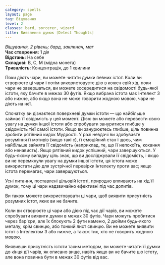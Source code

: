 ```yaml
---
category: spells
layout: page
tag: Віщування
level: 2
classes: bard, sorcerer, wizard
title: Виявлення думок [Detect Thoughts]
---
```


_Віщування, 2 рівень; бард, заклинач, маг_     
**Час створення:** 1 дія    
**Відстань:** На себе    
**Складові:** В, С, М (мідна монета)    
**Тривалість:** Концентрація, до 1 хвилини    

Поки діють чари, ви можете читати думки певних істот. Коли ви створюєте ці чари і потім використовуєте дію в кожен свій хід, поки чари не завершаться, ви можете зосередитися на свідомості будь-якої істоти, яку бачите в межах 30 футів. Якщо вибрана істота має Інтелект 3 або нижче, або якщо вона не може говорити жодною мовою, чари не діють на неї.    

Спочатку ви дізнаєтеся поверхневі думки істоти — що найбільше займає її свідомість у цей момент. Дією ви можете або перевести свою увагу на думки іншої істоти або спробувати зануритися глибше у свідомість тієї самої істоти. Якщо ви занурюєтесь глибше, ціль повинна зробити рятівний кидок Мудрості. У разі невдачі ви здобуваєте розуміння її мотивів (якщо такі є), її емоційний стан і щось, чим найбільше зайнята її свідомість (наприклад, те, що її непокоїть, кохання або ненависть). Якщо рятівний кидок успішний, чари завершуються. У будь-якому випадку ціль знає, що ви досліджували її свідомість, і якщо ви не перемкнули увагу на думки іншої істоти, ця істота може використати дію для зустрічної перевірки Інтелекту проти вас; якщо істота перемагає, чари завершуються.    

Усні питання, поставлені цільовій істоті, природно впливають на хід її думок, тому ці чари надзвичайно ефективні під час допитів.    

Ви також можете використовувати ці чари, щоб виявити присутність розумних істот, яких ви не бачите.    

Коли ви створюєте ці чари або дією під час дії чарів, ви можете спробувати виявити думки в межах 30 футів. Чари можуть пробитися через бар'єри, але їх блокують 2 фути каменю, 2 дюйми будь-якого металу, крім свинцю, або тонкий лист свинцю. Ви не можете виявити істот з Інтелектом 3 або нижче, а також тих, хто не говорить жодною мовою.    

Виявивши присутність істоти таким методом, ви можете читати її думки до кінця дії чарів, як описано вище, навіть якщо ви не бачите цю істоту, але вона повинна бути в межах 30 футів від вас. 
